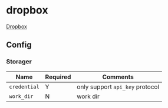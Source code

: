 # dropbox

[Dropbox](https://www.dropbox.com)

## Config

### Storager

| Name | Required | Comments |
| ---- | -------- | -------- |
| `credential` | Y | only support `api_key` protocol |
| `work_dir` | N | work dir |
